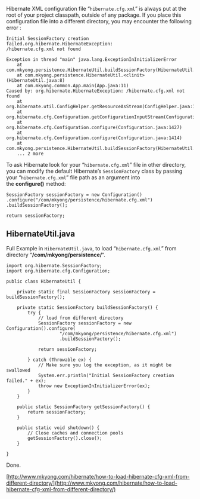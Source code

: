 Hibernate XML configuration file “`hibernate.cfg.xml`” is always put at the root of your project classpath, outside of any package. If you place this configuration file into a different directory, you may encounter the following error :

    Initial SessionFactory creation failed.org.hibernate.HibernateException:
    /hibernate.cfg.xml not found

    Exception in thread "main" java.lang.ExceptionInInitializerError
    	at com.mkyong.persistence.HibernateUtil.buildSessionFactory(HibernateUtil.java:25)
    	at com.mkyong.persistence.HibernateUtil.<clinit>(HibernateUtil.java:8)
    	at com.mkyong.common.App.main(App.java:11)
    Caused by: org.hibernate.HibernateException: /hibernate.cfg.xml not found
    	at org.hibernate.util.ConfigHelper.getResourceAsStream(ConfigHelper.java:147)
    	at org.hibernate.cfg.Configuration.getConfigurationInputStream(Configuration.java:1405)
    	at org.hibernate.cfg.Configuration.configure(Configuration.java:1427)
    	at org.hibernate.cfg.Configuration.configure(Configuration.java:1414)
    	at com.mkyong.persistence.HibernateUtil.buildSessionFactory(HibernateUtil.java:13)
    	... 2 more

To ask Hibernate look for your “`hibernate.cfg.xml`” file in other directory, you can modify the default Hibernate’s `SessionFactory` class by passing your “`hibernate.cfg.xml`” file path as an argument into the **configure()** method:

    SessionFactory sessionFactory = new Configuration()
    .configure("/com/mkyong/persistence/hibernate.cfg.xml")
    .buildSessionFactory();

    return sessionFactory;

## HibernateUtil.java

Full Example in `HibernateUtil.java`, to load “`hibernate.cfg.xml`” from directory “**/com/mkyong/persistence/**“.

    import org.hibernate.SessionFactory;
    import org.hibernate.cfg.Configuration;

    public class HibernateUtil {

    	private static final SessionFactory sessionFactory = buildSessionFactory();

    	private static SessionFactory buildSessionFactory() {
    		try {
    			// load from different directory
    			SessionFactory sessionFactory = new Configuration().configure(
    					"/com/mkyong/persistence/hibernate.cfg.xml")
    					.buildSessionFactory();

    			return sessionFactory;

    		} catch (Throwable ex) {
    			// Make sure you log the exception, as it might be swallowed
    			System.err.println("Initial SessionFactory creation failed." + ex);
    			throw new ExceptionInInitializerError(ex);
    		}
    	}

    	public static SessionFactory getSessionFactory() {
    		return sessionFactory;
    	}

    	public static void shutdown() {
    		// Close caches and connection pools
    		getSessionFactory().close();
    	}

    }

Done.

[http://www.mkyong.com/hibernate/how-to-load-hibernate-cfg-xml-from-different-directory/](http://www.mkyong.com/hibernate/how-to-load-hibernate-cfg-xml-from-different-directory/)
